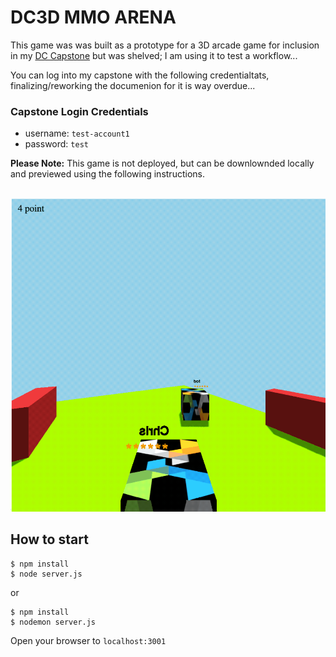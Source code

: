 # DC3D MMO ARENA

This game was was built as a prototype for a 3D arcade game for inclusion in my [DC Capstone](https://connect-ddd.herokuapp.com) but was shelved; I am using it to test a workflow... 

You can log into my capstone with the following credentialtats, finalizing/reworking the documenion for it is way overdue...

### Capstone Login Credentials

- username: `test-account1`
- password: `test`

**Please Note:** This game is not deployed, but can be downlownded locally and previewed using the following instructions.

<br>
<img src="https://github.com/iTrauco/threejs-3d-mmo-arena/blob/master/static/gifs/2020-02-06%2011.10.10.gif"></a>
</br>

## How to start

```
$ npm install
$ node server.js
```

or

```
$ npm install
$ nodemon server.js
```

Open your browser to `localhost:3001`

